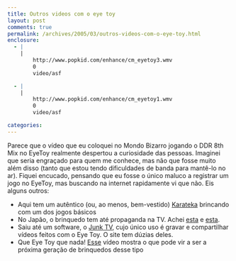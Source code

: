 ```yaml
---
title: Outros videos com o eye toy
layout: post
comments: true
permalink: /archives/2005/03/outros-videos-com-o-eye-toy.html
enclosure:
  - |
    |
        http://www.popkid.com/enhance/cm_eyetoy3.wmv
        0
        video/asf

  - |
    |
        http://www.popkid.com/enhance/cm_eyetoy1.wmv
        0
        video/asf

categories:
---
```

Parece que o vídeo que eu coloquei no Mondo Bizarro jogando o DDR 8th Mix no EyeToy realmente despertou a curiosidade das pessoas. Imaginei que seria engraçado para quem me conhece, mas não que fosse muito além disso (tanto que estou tendo dificuldades de banda para mantê-lo no ar). Fiquei encucado, pensando que eu fosse o único maluco a registrar um jogo no EyeToy, mas buscando na internet rapidamente vi que não. Eis alguns outros:

*   Aqui tem um autêntico (ou, ao menos, bem-vestido) <a href=http://www.koreus.com/files/200408/eyetoy_andy.html >Karateka</a> brincando com um dos jogos básicos
*   No Japão, o brinquedo tem até propaganda na TV. Achei <a href=http://www.popkid.com/enhance/cm_eyetoy1.wmv>esta</a> e <a href=http://www.popkid.com/enhance/cm_eyetoy3.wmv>esta</a>.
*   Saiu até um software, o [Junk TV][1], cujo único uso é gravar e compartilhar vídeos feitos com o Eye Toy. O site tem dúzias deles.
*   Que Eye Toy que nada! <a href=http://216.223.71.42/movie.wmv>Esse</a> vídeo mostra o que pode vir a ser a próxima geração de brinquedos desse tipo

 [1]: http://www.junk.tv